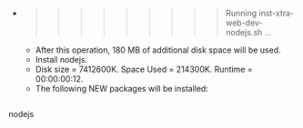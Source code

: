 * >>>>>>>>> Running inst-xtra-web-dev-nodejs.sh ...
  * After this operation, 180 MB of additional disk space will be used.
  * Install nodejs.
  * Disk size = 7412600K. Space Used = 214300K. Runtime = 00:00:00:12.
  * The following NEW packages will be installed:
  ```bash
nodejs
  ```
